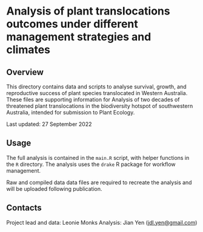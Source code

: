 # Analysis of plant translocations outcomes under different management strategies and climates

## Overview

This directory contains data and scripts to analyse survival, growth, and reproductive success of plant species translocated in Western Australia. These files are supporting information for Analysis of two decades of threatened plant translocations in the biodiversity hotspot of southwestern Australia, intended for submission to Plant Ecology.

Last updated: 27 September 2022


## Usage

The full analysis is contained in the `main.R` script, with helper functions in the `R` directory. The analysis uses the `drake` R package for workflow management.

Raw and compiled data data files are required to recreate the analysis and will be uploaded following publication. 


## Contacts

Project lead and data: Leonie Monks 
Analysis: Jian Yen (jdl.yen@gmail.com)


